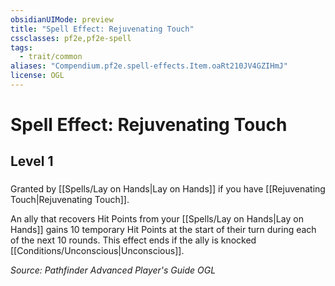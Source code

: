 ```yaml
---
obsidianUIMode: preview
title: "Spell Effect: Rejuvenating Touch"
cssclasses: pf2e,pf2e-spell
tags:
  - trait/common
aliases: "Compendium.pf2e.spell-effects.Item.oaRt210JV4GZIHmJ"
license: OGL
---
```

# Spell Effect: Rejuvenating Touch
## Level 1
### 






Granted by [[Spells/Lay on Hands|Lay on Hands]] if you have [[Rejuvenating Touch|Rejuvenating Touch]].

An ally that recovers Hit Points from your [[Spells/Lay on Hands|Lay on Hands]] gains 10 temporary Hit Points at the start of their turn during each of the next 10 rounds. This effect ends if the ally is knocked [[Conditions/Unconscious|Unconscious]].

*Source: Pathfinder Advanced Player's Guide*
*OGL*